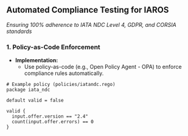 ## Automated Compliance Testing for IAROS
*Ensuring 100% adherence to IATA NDC Level 4, GDPR, and CORSIA standards*

### 1. Policy-as-Code Enforcement
- **Implementation:**  
  - Use policy-as-code (e.g., Open Policy Agent - OPA) to enforce compliance rules automatically.
  
```rego
# Example policy (policies/iatandc.rego)
package iata_ndc

default valid = false

valid {
  input.offer.version == "2.4"
  count(input.offer.errors) == 0
}
